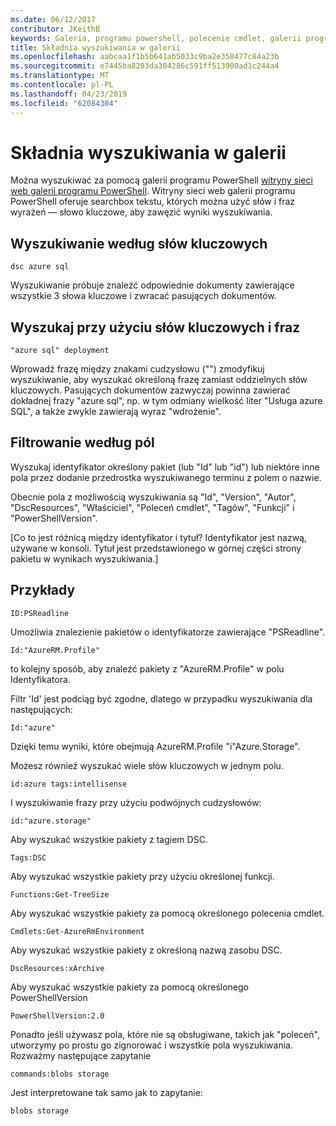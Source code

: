 ```yaml
---
ms.date: 06/12/2017
contributor: JKeithB
keywords: Galeria, programu powershell, polecenie cmdlet, galerii programu PowerShell
title: Składnia wyszukiwania w galerii
ms.openlocfilehash: aabcaa1f1b5b641ab5033c9ba2e358477c84a23b
ms.sourcegitcommit: e7445ba8203da304286c591ff513900ad1c244a4
ms.translationtype: MT
ms.contentlocale: pl-PL
ms.lasthandoff: 04/23/2019
ms.locfileid: "62084304"
---
```

# <a name="gallery-search-syntax"></a>Składnia wyszukiwania w galerii

Można wyszukiwać za pomocą galerii programu PowerShell [witryny sieci web galerii programu PowerShell](https://www.powershellgallery.com/).
Witryny sieci web galerii programu PowerShell oferuje searchbox tekstu, których można użyć słów i fraz wyrażeń — słowo kluczowe, aby zawęzić wyniki wyszukiwania.

## <a name="search-by-keywords"></a>Wyszukiwanie według słów kluczowych

    dsc azure sql

Wyszukiwanie próbuje znaleźć odpowiednie dokumenty zawierające wszystkie 3 słowa kluczowe i zwracać pasujących dokumentów.

## <a name="search-using-phrases-and-keywords"></a>Wyszukaj przy użyciu słów kluczowych i fraz

    "azure sql" deployment

Wprowadź frazę między znakami cudzysłowu ("") zmodyfikuj wyszukiwanie, aby wyszukać określoną frazę zamiast oddzielnych słów kluczowych.
Pasujących dokumentów zazwyczaj powinna zawierać dokładnej frazy "azure sql", np. w tym odmiany wielkość liter "Usługa azure SQL", a także zwykle zawierają wyraz "wdrożenie".

## <a name="filtering-on-fields"></a>Filtrowanie według pól

Wyszukaj identyfikator określony pakiet (lub "Id" lub "id") lub niektóre inne pola przez dodanie przedrostka wyszukiwanego terminu z polem o nazwie.

Obecnie pola z możliwością wyszukiwania są "Id", "Version", "Autor", "DscResources", "Właściciel", "Poleceń cmdlet", "Tagów", "Funkcji" i "PowerShellVersion".

[Co to jest różnicą między identyfikator i tytuł? Identyfikator jest nazwą, używane w konsoli. Tytuł jest przedstawionego w górnej części strony pakietu w wynikach wyszukiwania.]

## <a name="examples"></a>Przykłady

    ID:PSReadline
    
Umożliwia znalezienie pakietów o identyfikatorze zawierające "PSReadline".

    Id:"AzureRM.Profile"

to kolejny sposób, aby znaleźć pakiety z "AzureRM.Profile" w polu Identyfikatora.

Filtr 'Id' jest podciąg być zgodne, dlatego w przypadku wyszukiwania dla następujących:

    Id:"azure"

Dzięki temu wyniki, które obejmują AzureRM.Profile "i"Azure.Storage".

Możesz również wyszukać wiele słów kluczowych w jednym polu. 

    id:azure tags:intellisense

I wyszukiwanie frazy przy użyciu podwójnych cudzysłowów:

    id:"azure.storage"

Aby wyszukać wszystkie pakiety z tagiem DSC.

    Tags:DSC

Aby wyszukać wszystkie pakiety przy użyciu określonej funkcji.

    Functions:Get-TreeSize

Aby wyszukać wszystkie pakiety za pomocą określonego polecenia cmdlet.

    Cmdlets:Get-AzureRmEnvironment

Aby wyszukać wszystkie pakiety z określoną nazwą zasobu DSC.

    DscResources:xArchive

Aby wyszukać wszystkie pakiety za pomocą określonego PowerShellVersion

    PowerShellVersion:2.0

Ponadto jeśli używasz pola, które nie są obsługiwane, takich jak "poleceń", utworzymy po prostu go zignorować i wszystkie pola wyszukiwania. Rozważmy następujące zapytanie

    commands:blobs storage

Jest interpretowane tak samo jak to zapytanie:

    blobs storage
